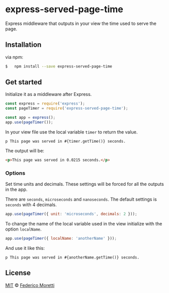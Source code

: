 # express-served-page-time

Express middleware that outputs in your view the time used to serve the page.

## Installation

via npm:
```bash
$   npm install --save express-served-page-time
```

## Get started

Initialize it as a middleware after Express.

```js
const express = require('express');
const pageTimer = require('express-served-page-time');

const app = express();
app.use(pageTimer());
```

In your view file use the local variable `timer` to return the value.

```pug
p This page was served in #{timer.getTime()} seconds.
```
The output will be:

```html
<p>This page was served in 0.0215 seconds.</p>
```

### Options

Set time units and decimals. These settings will be forced for all the outputs in the app.

There are `seconds`, `microseconds` and `nanoseconds`. The default settings is `seconds` with 4 decimals.

```js
app.use(pageTimer({ unit: 'microseconds', decimals: 2 }));
```

To change the name of the local variable used in the view initialize with the option `localName`.

```js
app.use(pageTimer({ localName: 'anotherName' }));
```
And use it like this:

```pug
p This page was served in #{anotherName.getTime()} seconds.
```


## License

[MIT](LICENSE) © [Federico Moretti](https://fmoretti.com)
